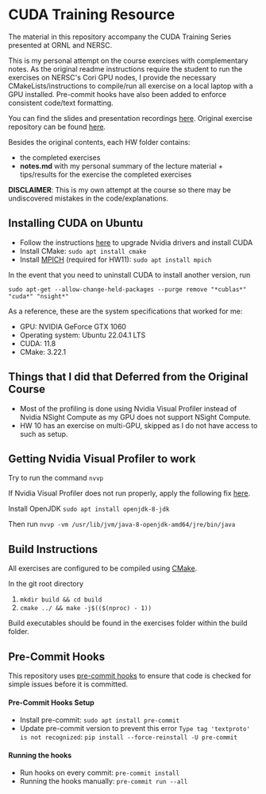 # CUDA Training Resource

The material in this repository accompany the CUDA Training Series presented at ORNL and NERSC.

This is my personal attempt on the course exercises with complementary notes. As the original readme instructions require the student to run the exercises on NERSC's Cori GPU nodes, I provide the necessary CMakeLists/instructions to compile/run all exercise on a local laptop with a GPU installed. Pre-commit hooks have also been added to enforce consistent code/text formatting.

You can find the slides and presentation recordings [here](https://www.olcf.ornl.gov/cuda-training-series/).
Original exercise repository can be found [here](https://github.com/olcf/cuda-training-series).

Besides the original contents, each HW folder contains:
- the completed exercises
- **notes\.md** with my personal summary of the lecture material + tips/results for the exercise the completed exercises

**DISCLAIMER**: This is my own attempt at the course so there may be undiscovered mistakes in the code/explanations.

## Installing CUDA on Ubuntu

- Follow the instructions [here](https://www.cherryservers.com/blog/install-cuda-ubuntu) to upgrade Nvidia drivers and install CUDA
- Install CMake: `sudo apt install cmake`
- Install [MPICH](https://www.mpich.org/) (required for HW11): `sudo apt install mpich`

In the event that you need to uninstall CUDA to install another version, run
```shell
sudo apt-get --allow-change-held-packages --purge remove "*cublas*" "cuda*" "nsight*"
```

As a reference, these are the system specifications that worked for me:
- GPU: NVIDIA GeForce GTX 1060
- Operating system: Ubuntu 22.04.1 LTS
- CUDA: 11.8
- CMake: 3.22.1

## Things that I did that Deferred from the Original Course

- Most of the profiling is done using Nvidia Visual Profiler instead of Nvidia NSight Compute as my GPU does not support NSight Compute.
- HW 10 has an exercise on multi-GPU, skipped as I do not have access to such as setup.

## Getting Nvidia Visual Profiler to work

Try to run the command `nvvp`

If Nvidia Visual Profiler does not run properly, apply the following fix [here](https://askubuntu.com/questions/1472456/cannot-open-nvidia-visualizer-profilernvvp).

Install OpenJDK
`sudo apt install openjdk-8-jdk`

Then run
`nvvp -vm /usr/lib/jvm/java-8-openjdk-amd64/jre/bin/java`

## Build Instructions

All exercises are configured to be compiled using [CMake](https://cmake.org/cmake/help/latest/guide/tutorial/index.html).

In the git root directory

1. `mkdir build && cd build`
2. `cmake ../ && make -j$(($(nproc) - 1))`

Build executables should be found in the exercises folder within the build folder.

## Pre-Commit Hooks

This repository uses [pre-commit hooks](https://pre-commit.com/) to ensure that code is checked for simple issues before it is committed.

#### Pre-Commit Hooks Setup

* Install pre-commit: `sudo apt install pre-commit`
* Update pre-commit version to prevent this error `Type tag 'textproto' is not recognized`: `pip install --force-reinstall -U pre-commit`

#### Running the hooks

* Run hooks on every commit: `pre-commit install`
* Running the hooks manually: `pre-commit run --all`
